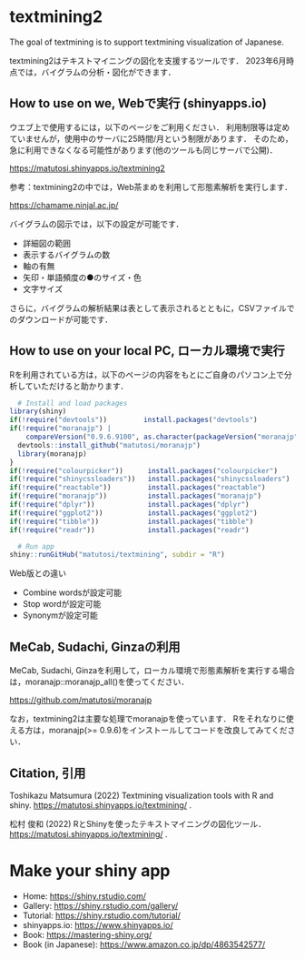 
# textmining2

The goal of textmining is to support textmining visualization of
Japanese.

textmining2はテキストマイニングの図化を支援するツールです．
2023年6月時点では，バイグラムの分析・図化ができます．

## How to use on we, Webで実行 (shinyapps.io)

ウエブ上で使用するには，以下のページをご利用ください．
利用制限等は定めていませんが，使用中のサーバに25時間/月という制限があります．
そのため，急に利用できなくなる可能性があります(他のツールも同じサーバで公開)．

<https://matutosi.shinyapps.io/textmining2>

参考：textmining2の中では，Web茶まめを利用して形態素解析を実行します．

<https://chamame.ninjal.ac.jp/>

バイグラムの図示では，以下の設定が可能です．

- 詳細図の範囲  
- 表示するバイグラムの数  
- 軸の有無  
- 矢印・単語頻度の●のサイズ・色  
- 文字サイズ

さらに，バイグラムの解析結果は表として表示されるとともに，CSVファイルでのダウンロードが可能です．

## How to use on your local PC, ローカル環境で実行

Rを利用されている方は，以下のページの内容をもとにご自身のパソコン上で分析していただけると助かります．

``` r
  # Install and load packages
library(shiny)
if(!require("devtools"))         install.packages("devtools")
if(!require("moranajp") |
    compareVersion("0.9.6.9100", as.character(packageVersion("moranajp"))) > 0){
  devtools::install_github("matutosi/moranajp")
  library(moranajp)
}
if(!require("colourpicker"))      install.packages("colourpicker")
if(!require("shinycssloaders"))   install.packages("shinycssloaders")
if(!require("reactable"))         install.packages("reactable")
if(!require("moranajp"))          install.packages("moranajp")
if(!require("dplyr"))             install.packages("dplyr")
if(!require("ggplot2"))           install.packages("ggplot2")
if(!require("tibble"))            install.packages("tibble")
if(!require("readr"))             install.packages("readr")

  # Run app
shiny::runGitHub("matutosi/textmining", subdir = "R")
```

Web版との違い

- Combine wordsが設定可能  
- Stop wordが設定可能  
- Synonymが設定可能

## MeCab, Sudachi, Ginzaの利用

MeCab, Sudachi,
Ginzaを利用して，ローカル環境で形態素解析を実行する場合は，moranajp::moranajp_all()を使ってください．

<https://github.com/matutosi/moranajp>

なお，textmining2は主要な処理でmoranajpを使っています．
Rをそれなりに使える方は，moranajp(\>=
0.9.6)をインストールしてコードを改良してみてください．

## Citation, 引用

Toshikazu Matsumura (2022) Textmining visualization tools with R and
shiny. <https://matutosi.shinyapps.io/textmining/> .

松村 俊和 (2022)
RとShinyを使ったテキストマイニングの図化ツール．<https://matutosi.shinyapps.io/textmining/>
.

# Make your shiny app

- Home: <https://shiny.rstudio.com/>
- Gallery: <https://shiny.rstudio.com/gallery/>
- Tutorial: <https://shiny.rstudio.com/tutorial/>
- shinyapps.io: <https://www.shinyapps.io/>
- Book: <https://mastering-shiny.org/>
- Book (in Japanese): <https://www.amazon.co.jp/dp/4863542577/>
